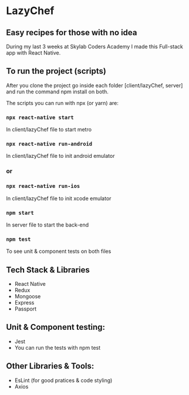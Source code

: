 # LazyChef

## Easy recipes for those with no idea

During my last 3 weeks at Skylab Coders Academy I made this Full-stack app with React Native.

## To run the project (scripts)
After you clone the project go inside each folder [client/lazyChef, server] and run the command npm install on both.

The scripts you can run with npx (or yarn) are:

### `npx react-native start`
In client/lazyChef file to start metro
 
### `npx react-native run-android`
In client/lazyChef file to init android emulator

### or

### `npx react-native run-ios`
In client/lazyChef file to init xcode emulator
 
### `npm start`
In server file to start the back-end
 
### `npm test`
To see unit & component tests on both files


## Tech Stack & Libraries
- React Native
- Redux
- Mongoose
- Express
- Passport

## Unit & Component testing:
 - Jest 
 - You can run the tests with npm test

## Other Libraries & Tools:
- EsLint (for good pratices & code styling)
- Axios
